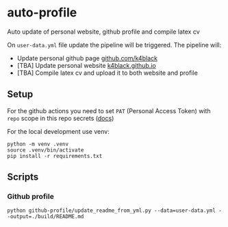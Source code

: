 # auto-profile
Auto update of personal website, github profile and compile latex cv

On `user-data.yml` file update the pipeline will be triggered. The pipeline will:
- Update personal github page [github.com/k4black](https://github.com/k4black)
- [TBA] Update personal website [k4black.github.io](https://k4black.github.io)
- [TBA] Compile latex cv and upload it to both website and profile


## Setup

For the github actions you need to set `PAT` (Personal Access Token) with `repo` scope in this repo secrets ([docs](https://docs.github.com/en/enterprise-server@3.4/authentication/keeping-your-account-and-data-secure/creating-a-personal-access-token))

For the local development use venv:
```shell
python -m venv .venv
source .venv/bin/activate
pip install -r requirements.txt
```

## Scripts  

### Github profile 
```shell
python github-profile/update_readme_from_yml.py --data=user-data.yml --output=./build/README.md
```